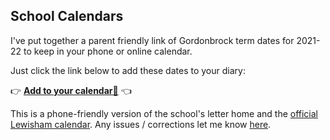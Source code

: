 ## School Calendars

I've put together a parent friendly link of  Gordonbrock term dates for 2021-22 to keep in your phone or online calendar.  

Just click the link below to add these dates to your diary: 

👉  **[Add to your calendar📆](school-holidays.ics)** 👈


This is a phone-friendly version of the school's letter home and the [official Lewisham calendar](https://lewisham.gov.uk/myservices/education/schools/term-dates/term-dates-21-22). Any issues / corrections let me know [here](https://github.com/andylynch/calendars/issues/new).


